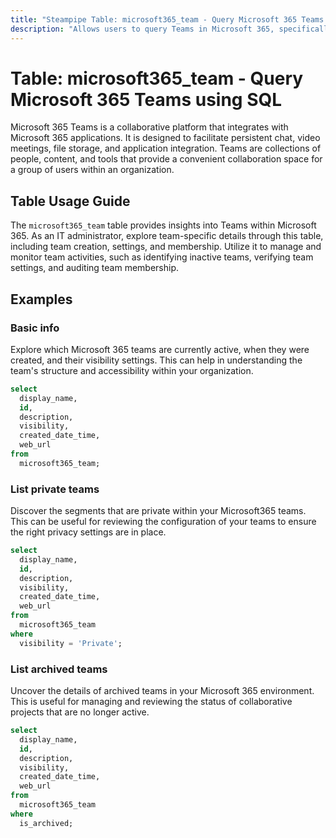 ```yaml
---
title: "Steampipe Table: microsoft365_team - Query Microsoft 365 Teams using SQL"
description: "Allows users to query Teams in Microsoft 365, specifically the details of each team, providing insights into team creation, settings, and membership."
---
```


# Table: microsoft365_team - Query Microsoft 365 Teams using SQL

Microsoft 365 Teams is a collaborative platform that integrates with Microsoft 365 applications. It is designed to facilitate persistent chat, video meetings, file storage, and application integration. Teams are collections of people, content, and tools that provide a convenient collaboration space for a group of users within an organization.

## Table Usage Guide

The `microsoft365_team` table provides insights into Teams within Microsoft 365. As an IT administrator, explore team-specific details through this table, including team creation, settings, and membership. Utilize it to manage and monitor team activities, such as identifying inactive teams, verifying team settings, and auditing team membership.

## Examples

### Basic info
Explore which Microsoft 365 teams are currently active, when they were created, and their visibility settings. This can help in understanding the team's structure and accessibility within your organization.

```sql
select
  display_name,
  id,
  description,
  visibility,
  created_date_time,
  web_url
from
  microsoft365_team;
```

### List private teams
Discover the segments that are private within your Microsoft365 teams. This can be useful for reviewing the configuration of your teams to ensure the right privacy settings are in place.

```sql
select
  display_name,
  id,
  description,
  visibility,
  created_date_time,
  web_url
from
  microsoft365_team
where
  visibility = 'Private';
```

### List archived teams
Uncover the details of archived teams in your Microsoft 365 environment. This is useful for managing and reviewing the status of collaborative projects that are no longer active.

```sql
select
  display_name,
  id,
  description,
  visibility,
  created_date_time,
  web_url
from
  microsoft365_team
where
  is_archived;
```